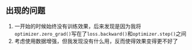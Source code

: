 ## 出现的问题
1. 一开始的时候始终没有训练效果，后来发现是因为我将`optimizer.zero_grad()`写在了`loss.backward()`和`optimizer.step()`之间
2. 考虑使用数据增强，但我发现没有什么用，反而使得效果变得更不好了